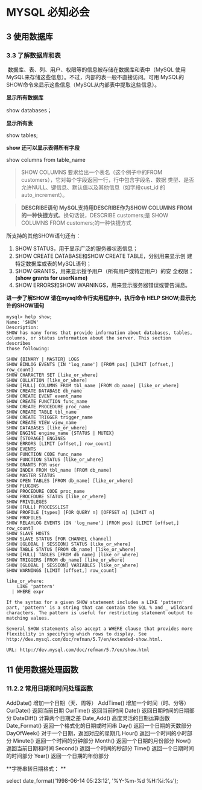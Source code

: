 # MYSQL 必知必会

## 3 使用数据库

### 3.3 了解数据库和表

​		数据库、表、列、用户、权限等的信息被存储在数据库和表中（MySQL 使用MySQL来存储这些信息）。不过，内部的表一般不直接访问。可用 MySQL的SHOW命令来显示这些信息（MySQL从内部表中提取这些信息）。 

**显示所有数据库**

show databases； 

**显示所有表**

show tables;

**show 还可以显示表得所有字段**

show columns from table_name

>  SHOW COLUMNS 要求给出一个表名（这个例子中的FROM customers），它对每个字段返回一行，行中包含字段名、数据 类型、是否允许NULL、键信息、默认值以及其他信息（如字段cust_id 的auto_increment）。 



>  **DESCRIBE语句  MySQL支持用DESCRIBE作为SHOW COLUMNS FROM的一种快捷方式**。换句话说，DESCRIBE customers;是 SHOW COLUMNS FROM customers;的一种快捷方式



所支持的其他SHOW语句还有： 

1. SHOW STATUS，用于显示广泛的服务器状态信息； 
2. SHOW CREATE DATABASE和SHOW CREATE TABLE，分别用来显示创 建特定数据库或表的MySQL语句； 
3. SHOW GRANTS，用来显示授予用户（所有用户或特定用户）的安 全权限； **(show grants for userName)**
4. SHOW ERRORS和SHOW WARNINGS，用来显示服务器错误或警告消息。

**进一步了解SHOW  请在mysql命令行实用程序中，执行命令 HELP SHOW;显示允许的SHOW语句**

```
mysql> help show;
Name: 'SHOW'
Description:
SHOW has many forms that provide information about databases, tables,
columns, or status information about the server. This section describes
those following:

SHOW {BINARY | MASTER} LOGS
SHOW BINLOG EVENTS [IN 'log_name'] [FROM pos] [LIMIT [offset,] row_count]
SHOW CHARACTER SET [like_or_where]
SHOW COLLATION [like_or_where]
SHOW [FULL] COLUMNS FROM tbl_name [FROM db_name] [like_or_where]
SHOW CREATE DATABASE db_name
SHOW CREATE EVENT event_name
SHOW CREATE FUNCTION func_name
SHOW CREATE PROCEDURE proc_name
SHOW CREATE TABLE tbl_name
SHOW CREATE TRIGGER trigger_name
SHOW CREATE VIEW view_name
SHOW DATABASES [like_or_where]
SHOW ENGINE engine_name {STATUS | MUTEX}
SHOW [STORAGE] ENGINES
SHOW ERRORS [LIMIT [offset,] row_count]
SHOW EVENTS
SHOW FUNCTION CODE func_name
SHOW FUNCTION STATUS [like_or_where]
SHOW GRANTS FOR user
SHOW INDEX FROM tbl_name [FROM db_name]
SHOW MASTER STATUS
SHOW OPEN TABLES [FROM db_name] [like_or_where]
SHOW PLUGINS
SHOW PROCEDURE CODE proc_name
SHOW PROCEDURE STATUS [like_or_where]
SHOW PRIVILEGES
SHOW [FULL] PROCESSLIST
SHOW PROFILE [types] [FOR QUERY n] [OFFSET n] [LIMIT n]
SHOW PROFILES
SHOW RELAYLOG EVENTS [IN 'log_name'] [FROM pos] [LIMIT [offset,] row_count]
SHOW SLAVE HOSTS
SHOW SLAVE STATUS [FOR CHANNEL channel]
SHOW [GLOBAL | SESSION] STATUS [like_or_where]
SHOW TABLE STATUS [FROM db_name] [like_or_where]
SHOW [FULL] TABLES [FROM db_name] [like_or_where]
SHOW TRIGGERS [FROM db_name] [like_or_where]
SHOW [GLOBAL | SESSION] VARIABLES [like_or_where]
SHOW WARNINGS [LIMIT [offset,] row_count]

like_or_where:
    LIKE 'pattern'
  | WHERE expr

If the syntax for a given SHOW statement includes a LIKE 'pattern'
part, 'pattern' is a string that can contain the SQL % and _ wildcard
characters. The pattern is useful for restricting statement output to
matching values.

Several SHOW statements also accept a WHERE clause that provides more
flexibility in specifying which rows to display. See
http://dev.mysql.com/doc/refman/5.7/en/extended-show.html.

URL: http://dev.mysql.com/doc/refman/5.7/en/show.html
```

## 11 使用数据处理函数

### 11.2.2 常用日期和时间处理函数 

AddDate()         增加一个日期（天、周等） 
AddTime()         增加一个时间（时、分等） 
CurDate()         返回当前日期 
CurTime()         返回当前时间 
Date()            返回日期时间的日期部分 
DateDiff()        计算两个日期之差 
Date_Add()        高度灵活的日期运算函数 
Date_Format()     返回一个格式化的日期或时间串 
Day()             返回一个日期的天数部分 
DayOfWeek()       对于一个日期，返回对应的星期几 
Hour()            返回一个时间的小时部分 
Minute()          返回一个时间的分钟部分 
Month()           返回一个日期的月份部分 
Now()             返回当前日期和时间 
Second()          返回一个时间的秒部分 
Time()            返回一个日期时间的时间部分 
Year()            返回一个日期的年份部分





**字符串转日期格式： **

select date_format('1998-06-14 05:23:12', '%Y-%m-%d %H:%i:%s');